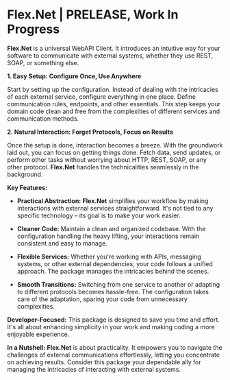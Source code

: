 # Flex.Net | PRELEASE, Work In Progress

**Flex.Net** is a universal WebAPI Client. It introduces an intuitive way for your software to communicate with external systems, whether they use REST, SOAP, or something else.

**1. Easy Setup: Configure Once, Use Anywhere**

Start by setting up the configuration. Instead of dealing with the intricacies of each external service, configure everything in one place. Define communication rules, endpoints, and other essentials. This step keeps your domain code clean and free from the complexities of different services and communication methods.

**2. Natural Interaction: Forget Protocols, Focus on Results**

Once the setup is done, interaction becomes a breeze. With the groundwork laid out, you can focus on getting things done. Fetch data, send updates, or perform other tasks without worrying about HTTP, REST, SOAP, or any other protocol. **Flex.Net** handles the technicalities seamlessly in the background.

**Key Features:**

- **Practical Abstraction:** **Flex.Net** simplifies your workflow by making interactions with external services straightforward. It's not tied to any specific technology – its goal is to make your work easier.

- **Cleaner Code:** Maintain a clean and organized codebase. With the configuration handling the heavy lifting, your interactions remain consistent and easy to manage.

- **Flexible Services:** Whether you're working with APIs, messaging systems, or other external dependencies, your code follows a unified approach. The package manages the intricacies behind the scenes.

- **Smooth Transitions:** Switching from one service to another or adapting to different protocols becomes hassle-free. The configuration takes care of the adaptation, sparing your code from unnecessary complexities.

**Developer-Focused:** This package is designed to save you time and effort. It's all about enhancing simplicity in your work and making coding a more enjoyable experience.

**In a Nutshell:** **Flex.Net** is about practicality. It empowers you to navigate the challenges of external communications effortlessly, letting you concentrate on achieving results. Consider this package your dependable ally for managing the intricacies of interacting with external systems.
